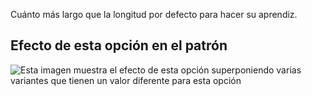 Cuánto más largo que la longitud por defecto para hacer su aprendiz.

## Efecto de esta opción en el patrón

![Esta imagen muestra el efecto de esta opción superponiendo varias variantes que tienen un valor diferente para esta opción](albert\_lengthbonus\_sample.svg "Efecto de esta opción en el patrón")
